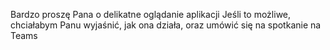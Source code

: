 Bardzo proszę Pana o delikatne oglądanie aplikacji
Jeśli to możliwe, chciałabym Panu wyjaśnić, jak ona działa, oraz umówić się na spotkanie na Teams
